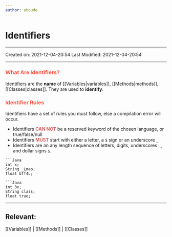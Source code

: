 ```yaml
---
author: aboude
---
```

# Identifiers
---
Created on: 2021-12-04-20:54
Last Modified: 2021-12-04-20:54

---
### <span style="color: #ff5545;text-transform: capitalize;">What are identifiers?</span>
Identifiers are the <span style="color: [[3942ca]]">**name**</span> of [[Variables|variables]], [[Methods|methods]], [[Classes|classes]]. They are used to **identify**.


### <span style="color: #ff5545;text-transform: capitalize;">Identifier rules</span>
Identifiers have a set of rules you must follow, else a compilation error will occur.
*    Identifiers <span style="color:#d76060">**CAN NOT**</span> be a reserved keyword of the chosen language, or true/false/null
*   Identifiers<span style="color:#d76060"> **MUST**</span> start with either a letter, a `$` sign or an underscore `_`
*    Identifiers are an any length sequence of letters, digits, underscores `_`, and dollar signs `$`.
```ad-Do
```Java
int x;
String _Lmao;
float bff4L;
```
```ad-Dont
```Java
int 3x;
String class;
float true;
```

---
## Relevant:
[[Variables]] | [[Methods]] | [[Classes]]